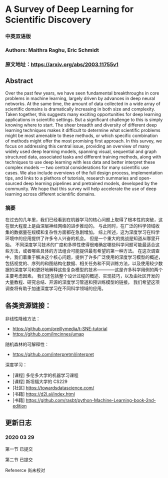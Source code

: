 # A Survey of Deep Learning for Scientific Discovery
### 中英双语版
### Authors: Maithra Raghu, Eric Schmidt
### 原文地址：https://arxiv.org/abs/2003.11755v1

## Abstract
Over the past few years, we have seen fundamental breakthroughs in core problems in machine learning, largely driven by advances in deep neural networks. 
At the same time, the amount of data collected in a wide array of scientific domains is dramatically increasing in both size and complexity. 
Taken together, this suggests many exciting opportunities for deep learning applications in scientific settings. 
But a significant challenge to this is simply knowing where to start. 
The sheer breadth and diversity of different deep learning techniques makes it difficult to determine what scientific problems might be most amenable to these methods, or which specific combination of methods might offer the most promising first approach.
In this survey, we focus on addressing this central issue, providing an overview of many widely used deep learning models, spanning visual, sequential and graph structured data, associated tasks and different training methods, along with techniques to use deep learning with less data and better interpret these complex models — two central considerations for many scientific use cases. 
We also include overviews of the full design process, implementation tips, and links to a plethora of tutorials, research summaries and open-sourced deep learning pipelines and pretrained models, developed by the community. 
We hope that this survey will help accelerate the use of deep learning across different scientific domains.

### 摘要
在过去的几年里，我们已经看到在机器学习的核心问题上取得了根本性的突破，这在很大程度上是由深层神经网络的进步推动的。
与此同时，在广泛的科学领域收集的数据量在规模和复杂性方面都在急剧增加。
综上所述，这为深度学习在科学环境中的应用提供了许多令人兴奋的机会。
但是一个重大的挑战是知道从哪里开始。
不同深度学习技术的广度和多样性使得很难确定哪些科学问题可能最适合这些方法，或者哪些具体的方法组合可能提供最有希望的第一种方法。
在这次调查中，我们着重于解决这个核心问题，提供了许多广泛使用的深度学习模型的概述，包括视觉的、序列的和图结构化数据、相关任务和不同训练方法，以及使用较少数据的深度学习和更好地解释这些复杂模型的技术————这是许多科学用例的两个主要考虑因素。
我们还包括整个设计过程的概述、实现技巧，以及由社区开发的大量教程、研究总结、开源的深度学习管道和预训练模型的链接。 
我们希望这项调查将有助于加速深度学习在不同科学领域的应用。

## 各类资源链接：

非线性降维方法：
* https://github.com/oreillymedia/t-SNE-tutorial
* https://github.com/lmcinnes/umap

随机森林的可解释性：
* https://github.com/interpretml/interpret

深度学习：
* [课程] 多伦多大学的机器学习课程
* [课程] 斯坦福大学的 CS229
* [社区] https://towardsdatascience.com/ 
* [书籍] https://d2l.ai/index.html
* [书籍] https://github.com/rasbt/python-Machine-Learning-book-2nd-edition

## 更新日志
### 2020 03 29

第一节 已提交

第二节 已提交

Refenerce 尚未校对
